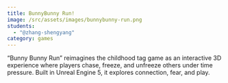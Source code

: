 ```yaml
---
title: BunnyBunny Run!
image: /src/assets/images/bunnybunny-run.png
students:
  - "@zhang-shengyang"
category: games
---
```

“Bunny Bunny Run” reimagines the childhood tag game as an interactive 3D experience where players chase, freeze, and unfreeze others under time pressure. Built in Unreal Engine 5, it explores connection, fear, and play.